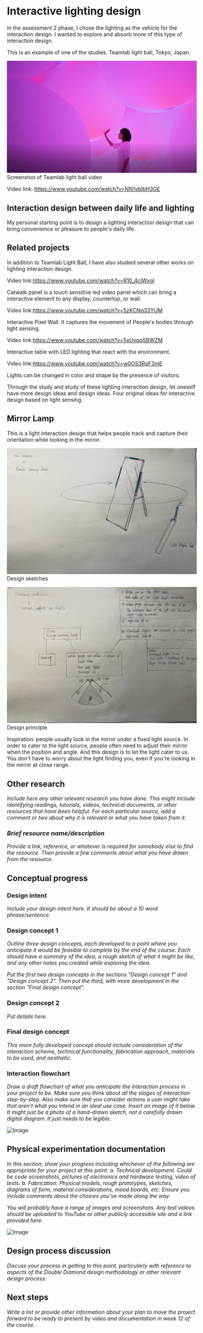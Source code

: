 # Interactive lighting design

In the assessment 2 phase, I chose the lighting as the vehicle for the interaction design. I wanted to explore and absorb more of this type of interaction design.

This is an example of one of the studies. Teamlab light ball, Tokyo, Japan.

![Image](11.png)Screenshot of Teamlab light ball video

Video link: https://www.youtube.com/watch?v=NN1vbIbH3GE



## Interaction design between daily life and lighting ##
My personal starting point is to design a lighting interaction design that can bring convenience or pleasure to people's daily life.

## Related projects ##
In addition to Teamlab Light Ball, I have also studied several other works on lighting interaction design.


Video link:https://www.youtube.com/watch?v=R10_4ciWxgI

Catwalk panel is a touch sensitive led video panel which can bring a interactive element to any display, countertop, or wall.


Video link:https://www.youtube.com/watch?v=5zKCNq33YUM

Interactive Pixel Wall. It captures the movement of People's bodies through light sensing.


Video link:https://www.youtube.com/watch?v=5xUvqqSBWZM

Interactive table with LED lighting that react with the environment.


Video link:https://www.youtube.com/watch?v=w0OS3RpF3mE

Lights can be changed in color and shape by the presence of visitors.

Through the study and study of these lighting interaction design, let oneself have more design ideas and design ideas. Four original ideas for interactive design based on light sensing.




## Mirror Lamp ##

This is a light interaction design that helps people track and capture their orientation while looking in the mirror.



![Image](1.jpg)Design sketches

![Image](2.jpg)Design principle

Inspiration: people usually look in the mirror under a fixed light source. In order to cater to the light source, people often need to adjust their mirror when the position and angle. And this design is to let the light cater to us. You don't have to worry about the light finding you, even if you're looking in the mirror at close range.

## Other research ##
*Include here any other relevant research you have done. This might include identifying readings, tutorials, videos, technical documents, or other resources that have been helpful. For each particular source, add a comment or two about why it is relevant or what you have taken from it.*

### *Brief resource name/description* ###

*Provide a link, reference, or whatever is required for somebody else to find the resource. Then provide a few comments about what you have drawn from the resource.*

## Conceptual progress ##

### Design intent ###
*Include your design intent here. It should be about a 10 word phrase/sentence.*

### Design concept 1 ###
*Outline three design concepts, each developed to a point where you anticipate it would be feasible to complete by the end of the course. Each should have a summary of the idea, a rough sketch of what it might be like, and any other notes you created while exploring the idea.* 

*Put the first two design concepts in the sections "Design concept 1" and "Design concept 2". Then put the third, with more development in the section "Final design concept".*

### Design concept 2 ###
*Put details here.*

### Final design concept ###
*This more fully developed concept should include consideration of the interaction scheme, technical functionality, fabrication approach, materials to be used, and aesthetic.*

### Interaction flowchart ###
*Draw a draft flowchart of what you anticipate the interaction process in your project to be. Make sure you think about all the stages of interaction step-by-step. Also make sure that you consider actions a user might take that aren't what you intend in an ideal use case. Insert an image of it below. It might just be a photo of a hand-drawn sketch, not a carefully drawn digital diagram. It just needs to be legible.*

![Image](missingimage.png)

## Physical experimentation documentation ##

*In this section, show your progress including whichever of the following are appropriate for your project at this point.
a.	Technical development. Could be code screenshots, pictures of electronics and hardware testing, video of tests. 
b.	Fabrication. Physical models, rough prototypes, sketches, diagrams of form, material considerations, mood boards, etc.
Ensure you include comments about the choices you've made along the way.*

*You will probably have a range of images and screenshots. Any test videos should be uploaded to YouTube or other publicly accessible site and a link provided here.*

![Image](missingimage.png)

## Design process discussion ##
*Discuss your process in getting to this point, particularly with reference to aspects of the Double Diamond design methodology or other relevant design process.*

## Next steps ##
*Write a list or provide other information about your plan to move the project forward to be ready to present by video and documentation in week 12 of the course.*
